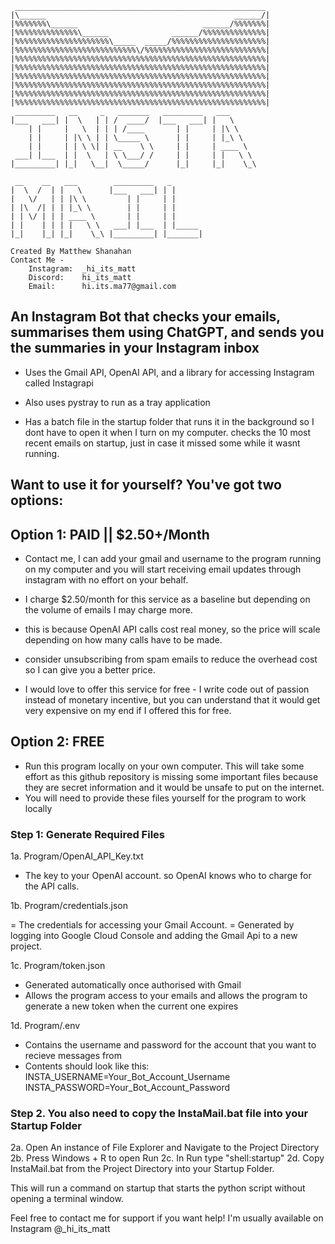 ```
 ________________________________________________________
|\______                                          ______/|
|%%%%%%%\______                            ______/%%%%%%%|
|%%%%%%%%%%%%%%\______              ______/%%%%%%%%%%%%%%|
|%%%%%%%%%%%%%%%%%%%%%\_____  _____/%%%%%%%%%%%%%%%%%%%%%|
|%%%%%%%%%%%%%%%%%%%%%%%%%%%\/%%%%%%%%%%%%%%%%%%%%%%%%%%%|
|%%%%%%%%%%%%%%%%%%%%%%%%%%%%%%%%%%%%%%%%%%%%%%%%%%%%%%%%|
|%%%%%%%%%%%%%%%%%%%%%%%%%%%%%%%%%%%%%%%%%%%%%%%%%%%%%%%%|
|%%%%%%%%%%%%%%%%%%%%%%%%%%%%%%%%%%%%%%%%%%%%%%%%%%%%%%%%|
|%%%%%%%%%%%%%%%%%%%%%%%%%%%%%%%%%%%%%%%%%%%%%%%%%%%%%%%%|
|%%%%%%%%%%%%%%%%%%%%%%%%%%%%%%%%%%%%%%%%%%%%%%%%%%%%%%%%|
|%%%%%%%%%%%%%%%%%%%%%%%%%%%%%%%%%%%%%%%%%%%%%%%%%%%%%%%%|
 _________   __     _   _______   _________   ___
|___   ___| |  \   | | /  ____/  |___   ___| |   \
    | |     |   \  | | | /____       | |     | |\ \
    | |     | |\ \ | | \_____ \      | |     | |_\ \
    | |     | | \ \| | __    \ \     | |     | ____ \
 ___| |___  | |  \   | \ \___/ /     | |     | |   \ \
|_________| |_|   \__|  \_____/      |_|     |_|    \_\

 __    __   ___        _________   _
|  \  /  | |   \      |___   ___| | |
|   \/   | | |\ \         | |     | |
| |\  /| | | |_\ \        | |     | |
| | \/ | | | ____ \       | |     | |
| |    | | | |   \ \   ___| |___  | |_____
|_|    |_| |_|    \_\ |_________| |_______|

Created By Matthew Shanahan
Contact Me -
    Instagram:  _hi_its_matt
    Discord:    hi_its_matt
    Email:      hi.its.ma77@gmail.com
```

## An Instagram Bot that checks your emails, summarises them using ChatGPT, and sends you the summaries in your Instagram inbox

- Uses the Gmail API, OpenAI API, and a library for accessing Instagram called Instagrapi
- Also uses pystray to run as a tray application

- Has a batch file in the startup folder that runs it in the background so I dont have to open it when I turn on my computer. checks the 10 most recent emails on startup, just in case it missed some while it wasnt running.

## Want to use it for yourself? You've got two options:

## Option 1: PAID || $2.50+/Month

- Contact me, I can add your gmail and username to the program running on my computer and you will start receiving email updates through instagram with no effort on your behalf.

- I charge $2.50/month for this service as a baseline but depending on the volume of emails I may charge more.
- this is because OpenAI API calls cost real money, so the price will scale depending on how many calls have to be made.
- consider unsubscribing from spam emails to reduce the overhead cost so I can give you a better price.

- I would love to offer this service for free - I write code out of passion instead of monetary incentive, but you can understand that it would get very expensive on my end if I offered this for free.

## Option 2: FREE

- Run this program locally on your own computer. This will take some effort as this github repository is missing some important files because they are secret information and it would be unsafe to put on the internet.
- You will need to provide these files yourself for the program to work locally

### Step 1: Generate Required Files
1a. Program/OpenAI_API_Key.txt

   - The key to your OpenAI account. so OpenAI knows who to charge for the API calls.

1b. Program/credentials.json

   = The credentials for accessing your Gmail Account.
   = Generated by logging into Google Cloud Console and adding the Gmail Api to a new project.

1c. Program/token.json

   - Generated automatically once authorised with Gmail
   - Allows the program access to your emails and allows the program to generate a new token when the current one expires

1d. Program/.env

   - Contains the username and password for the account that you want to recieve messages from
   - Contents should look like this:
        INSTA_USERNAME=Your_Bot_Account_Username
        INSTA_PASSWORD=Your_Bot_Account_Password

### Step 2. You also need to copy the InstaMail.bat file into your Startup Folder
   2a. Open An instance of File Explorer and Navigate to the Project Directory
   2b. Press Windows + R to open Run
   2c. In Run type "shell:startup"
   2d. Copy InstaMail.bat from the Project Directory into your Startup Folder.

   This will run a command on startup that starts the python script without opening a terminal window.

Feel free to contact me for support if you want help! I'm usually available on Instagram @_hi_its_matt

